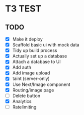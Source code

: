 # T3 TEST

## TODO

- [x] Make it deploy
- [x] Scaffold basic ui with mock data
- [x] Tidy up build process
- [x] Actually set up a database
- [x] Attach a database to UI
- [x] Add auth
- [x] Add image upload
- [x] taint (server-only)
- [x] Use Next/Image component
- [x] Routing/image page
- [ ] Delete button
- [x] Analytics
- [ ] Ratelimiting
